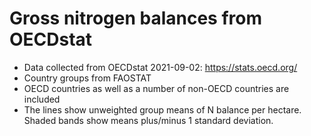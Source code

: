 # Gross nitrogen balances from OECDstat

- Data collected from OECDstat 2021-09-02: https://stats.oecd.org/
- Country groups from FAOSTAT
- OECD countries as well as a number of non-OECD countries are included
- The lines show unweighted group means of N balance per hectare. Shaded bands show means plus/minus 1 standard deviation.
